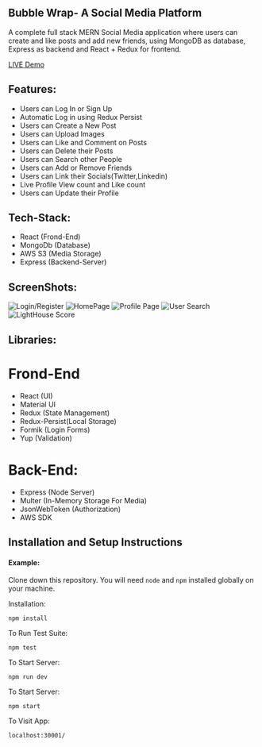 ## Bubble Wrap- A Social Media Platform

A complete full stack MERN Social Media application where users can create and like posts and add new friends, using MongoDB as database, Express as backend and React + Redux for frontend.

[LIVE Demo](https://mern-social-media-fullstack-app.vercel.app/)

## Features:
- Users can Log In or Sign Up 
- Automatic Log in using Redux Persist
- Users can Create a New Post
- Users can Upload Images 
- Users can Like and Comment on Posts
- Users can Delete their Posts
- Users can Search other People
- Users can Add or Remove Friends
- Users can Link their Socials(Twitter,Linkedin)
- Live Profile View count and Like count
- Users can Update their Profile 

## Tech-Stack:
- React (Frond-End)
- MongoDb (Database)
- AWS S3 (Media Storage)
- Express (Backend-Server)
## ScreenShots:

![Login/Register](https://user-images.githubusercontent.com/102286762/209572911-77f2a80d-52b8-4f6a-8797-ab3a36d4a1d6.jpg)
![HomePage](https://user-images.githubusercontent.com/102286762/209572924-58811052-5c08-4a61-8c42-b65a178f30bf.jpg)
![Profile Page](https://user-images.githubusercontent.com/102286762/209572965-ef89657f-c3e9-4e3d-b434-06fc8470686f.jpg)
![User Search](https://user-images.githubusercontent.com/102286762/209573005-fc5af644-fb9c-4839-b1a0-68218b64d182.jpg)
![LightHouse Score](https://user-images.githubusercontent.com/102286762/209573018-63fc68cf-6d5d-4007-ad4e-01188f6b0360.jpg)



## Libraries:
# Frond-End
- React (UI)
- Material UI 
- Redux (State Management)
- Redux-Persist(Local Storage)
- Formik (Login Forms)
- Yup (Validation)
 
# Back-End:
- Express (Node Server)
- Multer (In-Memory Storage For Media)
- JsonWebToken (Authorization)
- AWS SDK


## Installation and Setup Instructions

#### Example:  

Clone down this repository. You will need `node` and `npm` installed globally on your machine.  

Installation:

`npm install`  

To Run Test Suite:  

`npm test`  

To Start Server:

`npm run dev`  

To Start Server:

`npm start`  

To Visit App:

`localhost:30001/`  
